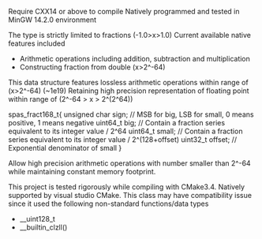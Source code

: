 Require CXX14 or above to compile
Natively programmed and tested in MinGW 14.2.0 environment

The type is strictly limited to fractions (-1.0>x>1.0)
Current available native features included
- Arithmetic operations including addition, subtraction and multiplication
- Constructing fraction from double (x>2^-64)

This data structure features lossless arithmetic operations within range of (x>2^-64) (~1e19)
Retaining high precision representation of floating point within range of (2^-64 > x > 2^(2^64))

spas_fract168_t{
  unsigned char sign; // MSB for big, LSB for small, 0 means positive, 1 means negative
  uint64_t big; // Contain a fraction series equivalent to its integer value / 2^64
  uint64_t small; // Contain a fraction series equivalent to its integer value / 2^(128+offset)
  uint32_t offset; // Exponential denominator of small
}

Allow high precision arithmetic operations with number smaller than 2^-64 while maintaining constant memory footprint.

This project is tested rigorously while compiling with CMake3.4. Natively supported by visual studio CMake.
This class may have compatibility issue since it used the following non-standard functions/data types
- __uint128_t
- __builtin_clzll()
